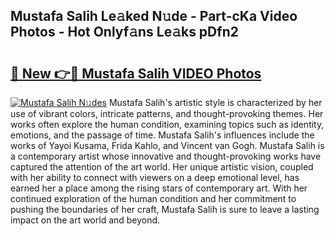 ## Mustafa Salih Le𝚊ked N𝚞de - Part-cKa Video Photos - Hot Onlyf𝚊ns Le𝚊ks pDfn2

# <h2><a href="http://ac44424.deff.icu/?id=Mustafa+Salih">🔗 New 👉🔴 Mustafa Salih VIDEO Photos</a></h2>

[![Mustafa Salih N𝚞des](https://i.imgur.com/rIISA9y.gif)](http://ac44424.deff.icu/?id=Mustafa+Salih)
Mustafa Salih's artistic style is characterized by her use of vibrant colors, intricate patterns, and thought-provoking themes. Her works often explore the human condition, examining topics such as identity, emotions, and the passage of time. Mustafa Salih's influences include the works of Yayoi Kusama, Frida Kahlo, and Vincent van Gogh. Mustafa Salih is a contemporary artist whose innovative and thought-provoking works have captured the attention of the art world. Her unique artistic vision, coupled with her ability to connect with viewers on a deep emotional level, has earned her a place among the rising stars of contemporary art. With her continued exploration of the human condition and her commitment to pushing the boundaries of her craft, Mustafa Salih is sure to leave a lasting impact on the art world and beyond.
